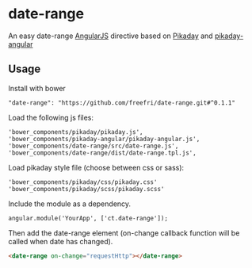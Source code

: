 # date-range
An easy date-range [AngularJS](https://angularjs.org/) directive based on [Pikaday](https://github.com/dbushell/Pikaday) and [pikaday-angular](https://github.com/nverba/pikaday-angular)

## Usage
Install with bower 
```
"date-range": "https://github.com/freefri/date-range.git#^0.1.1"
```

Load the following js files:
```
'bower_components/pikaday/pikaday.js',
'bower_components/pikaday-angular/pikaday-angular.js',
'bower_components/date-range/src/date-range.js',
'bower_components/date-range/dist/date-range.tpl.js',
```
Load pikaday style file (choose between css or sass):
```
'bower_components/pikaday/css/pikaday.css'
'bower_components/pikaday/scss/pikaday.scss'
```

 Include the module as a dependency.

```
angular.module('YourApp', ['ct.date-range']);
```

Then add the date-range element (on-change callback function will be called when date has changed).

```html
<date-range on-change="requestHttp"></date-range>
```
